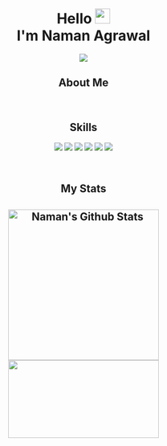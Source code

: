<!-- Introduction -->
<h1 align="center">Hello <img src="https://media.giphy.com/media/hvRJCLFzcasrR4ia7z/giphy.gif" width="30"> <br> I'm Naman Agrawal</h1>

<!-- Cool animation mentioning my techstack -->
<p align="center">
  <a href="https://github.com/DenverCoder1/readme-typing-svg"><img src="https://readme-typing-svg.herokuapp.com?color=%23F75F5F&size=20&center=true&vCenter=true&lines=Full-Stack+Developer;C%2B%2B+%7C+DS+%7C+Algorithm;React.Js+%7C+Node.Js+%7C+MongoDB"></a>
</p>


<h2 align="center">About Me</h2>
<!-- <p align='center'> -->

<!-- </p> -->


<!-- divider -->
&nbsp;

<!-- skills showcase -->
<h2 align="center">Skills</h2>
<p>
<div align="center">
  <img src="https://img.shields.io/badge/-HTML-E34F26?style=for-the-badge&logo=html5&logoColor=c58545&labelColor=282828">
  <img src="https://img.shields.io/badge/-CSS-c58545?style=for-the-badge&logo=css3&logoColor=d1a01f&labelColor=282828">
  <img src="https://img.shields.io/badge/-Javascript-d1a01f?style=for-the-badge&logo=python&logoColor=98b982&labelColor=282828">
  <img src="https://img.shields.io/badge/-Node.js-43853D?style=for-the-badge&logo=node.js&logoColor=98b982&labelColor=282828">
  <img src="https://img.shields.io/badge/-React.Js-920232A?style=for-the-badge&logo=react&logoColor=98b982&labelColor=282828">
  <img src="https://img.shields.io/badge/-Python-98b982?style=for-the-badge&logo=python&logoColor=98b982&labelColor=282828">
</div>
</p>

<!-- divider -->
&nbsp;

<!-- most used languages -->
<h2 align='center'>My Stats<h2>
<p align="center">
<img width="300" align="center" src="https://github-readme-stats-defcon27.vercel.app/api?username=NamanAg0502&show_icons=true&line_height=21&theme=react" alt="Naman's Github Stats" />
<img width="300" height="155" align="center" 
     src="https://github-readme-stats-defcon27.vercel.app/api/top-langs/?username=NamanAg0502&langs_count=6&hide=handlebars,jupyter notebook&theme=react&line_height=21&layout=compact" />
</p>
